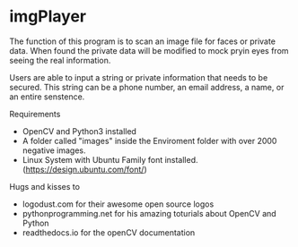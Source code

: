 # imgPlayer

The function of this program is to scan an image file for faces or private data.  When found the private data will be modified to mock pryin eyes from seeing the real information.  

Users are able to input a string or private information that needs to be secured. This string can be a phone number, an email address, a name, or an entire senstence.  


Requirements 
+ OpenCV and Python3 installed 
+ A folder called "images" inside the Enviroment folder with over 2000 negative images. 
+ Linux System with Ubuntu Family font installed. (https://design.ubuntu.com/font/)
 
Hugs and kisses to
+ logodust.com for their awesome open source logos
+ pythonprogramming.net for his amazing toturials about OpenCV and Python
+ readthedocs.io for the openCV documentation 
